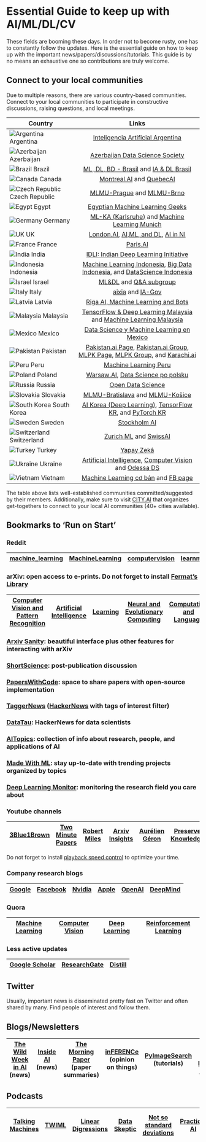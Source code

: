# Essential Guide to keep up with AI/ML/DL/CV

These fields are booming these days. In order not to become rusty, one has to constantly follow the updates. Here is the essential guide on how to keep up with the important news/papers/discussions/tutorials. This guide is by no means an exhaustive one so contributions are truly welcome.

## Connect to your local communities

Due to multiple reasons, there are various country-based communities. Connect to your local communities to participate in constructive discussions, raising questions, and local meetings. 

| Country        | Links         | 
| -------------  |:-------------:|
| ![](https://raw.githubusercontent.com/yusufshakeel/mysql-country-with-flag/master/flags/ar.png "Argentina") Argentina    | [Inteligencia Artificial Argentina](http://iaar.site/index.html) |
| ![](https://raw.githubusercontent.com/yusufshakeel/mysql-country-with-flag/master/flags/az.png "Azerbaijan") Azerbaijan    | [Azerbaijan Data Science Society](https://www.facebook.com/azedatasciencesociety/) |
| ![](https://raw.githubusercontent.com/yusufshakeel/mysql-country-with-flag/master/flags/br.png "Brazil") Brazil        | [ML, DL, BD - Brasil](https://www.facebook.com/machinelearningdeeplearningbrasil/) and [IA & DL Brasil](https://www.facebook.com/groups/machinedeeplearningbrasil/) |
| ![](https://raw.githubusercontent.com/yusufshakeel/mysql-country-with-flag/master/flags/ca.png "Canada") Canada        | [Montreal.AI](https://www.facebook.com/groups/MontrealAI/) and [QuebecAI](https://www.facebook.com/groups/QuebecAI/) |
| ![](https://raw.githubusercontent.com/yusufshakeel/mysql-country-with-flag/master/flags/cz.png "Czech Republic") Czech Republic        | [MLMU-Prague](https://www.meetup.com/Prague-Machine-Learning/) and [MLMU-Brno](https://www.meetup.com/Machine-Learning-Meetup-Brno/) |
| ![](https://raw.githubusercontent.com/yusufshakeel/mysql-country-with-flag/master/flags/eg.png "Egypt") Egypt        | [Egyptian Machine Learning Geeks](https://www.facebook.com/groups/100995330409457/about/) |
| ![](https://raw.githubusercontent.com/yusufshakeel/mysql-country-with-flag/master/flags/de.png "Germany") Germany        | [ML-KA (Karlsruhe)](http://ml-ka.de/) and [Machine Learning Munich](https://www.meetup.com/Machine-Learning-Munich/) |
| ![](https://raw.githubusercontent.com/yusufshakeel/mysql-country-with-flag/master/flags/gb.png "UK") UK       | [London.AI](https://www.london.ai/), [AI,ML, and DL](https://www.facebook.com/groups/199938307171587/about/), [AI in NI](https://www.meetup.com/Artificial-Intelligence-Northern-Ireland/) |
| ![](https://raw.githubusercontent.com/yusufshakeel/mysql-country-with-flag/master/flags/fr.png "France") France | [Paris.AI](https://www.paris.ai/) |
| ![](https://raw.githubusercontent.com/yusufshakeel/mysql-country-with-flag/master/flags/in.png "India") India          | [IDLI: Indian Deep Learning Initiative](https://www.facebook.com/groups/idliai/) |
| ![](https://raw.githubusercontent.com/yusufshakeel/mysql-country-with-flag/master/flags/id.png "Indonesia") Indonesia | [Machine Learning Indonesia](https://t.me/machinelearningid), [Big Data Indonesia](https://t.me/bigdataID), and [DataScience Indonesia](https://datascience.or.id/) |
| ![](https://raw.githubusercontent.com/yusufshakeel/mysql-country-with-flag/master/flags/il.png "Israel") Israel          | [ML&DL](https://www.facebook.com/groups/543283492502370/about/) and [Q&A subgroup](https://www.facebook.com/groups/999449923520287/) |
| ![](https://raw.githubusercontent.com/yusufshakeel/mysql-country-with-flag/master/flags/it.png "Italy") Italy          | [aixia](https://aixia.it/en/informazioni/eurai/) and [IA-Gov](https://ia.italia.it/) |
| ![](https://raw.githubusercontent.com/yusufshakeel/mysql-country-with-flag/master/flags/lv.png "Latvia") Latvia          | [Riga AI, Machine Learning and Bots](https://www.meetup.com/Riga-AI-Machine-Learning-and-Bots/) |
| ![](https://raw.githubusercontent.com/yusufshakeel/mysql-country-with-flag/master/flags/my.png "Malaysia") Malaysia          | [TensorFlow & Deep Learning Malaysia](https://www.facebook.com/groups/TensorFlowMY/) and [Machine Learning Malaysia](https://www.facebook.com/groups/621075651398179/) |
| ![](https://raw.githubusercontent.com/yusufshakeel/mysql-country-with-flag/master/flags/mx.png "Mexico") Mexico          | [Data Science y Machine Learning en Mexico](https://www.facebook.com/DSMLMexico/) |
| ![](https://raw.githubusercontent.com/yusufshakeel/mysql-country-with-flag/master/flags/pk.png "Pakistan") Pakistan          | [Pakistan.ai Page](https://www.facebook.com/PakistandotAI/), [Pakistan.ai Group](https://www.facebook.com/groups/1045006612234229/about/), [MLPK Page](https://www.facebook.com/MLPKMag/), [MLPK Group](https://www.facebook.com/groups/MLPakistan/about/), and [Karachi.ai](https://karachi.city.ai/) |
| ![](https://raw.githubusercontent.com/yusufshakeel/mysql-country-with-flag/master/flags/pe.png "Peru") Peru          | [Machine Learning Peru](https://www.facebook.com/machinelearningperu/) |
| ![](https://raw.githubusercontent.com/yusufshakeel/mysql-country-with-flag/master/flags/pl.png "Poland") Poland          |  [Warsaw.AI](https://warsaw.ai/), [Data Science po polsku](https://www.facebook.com/datasciencepopolsku/) |
| ![](https://raw.githubusercontent.com/yusufshakeel/mysql-country-with-flag/master/flags/ru.png "Russia") Russia          | [Open Data Science](http://ods.ai/) |
| ![](https://raw.githubusercontent.com/yusufshakeel/mysql-country-with-flag/master/flags/sk.png "Slovakia") Slovakia        | [MLMU-Bratislava](https://www.meetup.com/Machine-Learning-Bratislava-Meetup/) and [MLMU-Košice](https://www.meetup.com/Machine-Learning-Meetup-Kosice/) |
| ![](https://raw.githubusercontent.com/yusufshakeel/mysql-country-with-flag/master/flags/kr.png "South Korea") South Korea    | [AI Korea (Deep Learning)](https://www.facebook.com/groups/AIKoreaOpen/?notif_id=1512311204057714&notif_t=group_r2j_approved), [TensorFlow KR](https://www.facebook.com/groups/TensorFlowKR/?notif_id=1512311529673421&notif_t=group_added_to_group), and [PyTorch KR](https://www.facebook.com/groups/PyTorchKR/?notif_id=1512311546462986&notif_t=group_added_to_group&ref=notif)      |
| ![](https://raw.githubusercontent.com/yusufshakeel/mysql-country-with-flag/master/flags/se.png "Sweden") Sweden | [Stockholm AI](http://stockholm.ai/) |
| ![](https://raw.githubusercontent.com/yusufshakeel/mysql-country-with-flag/master/flags/ch.png "Switzerland") Switzerland | [Zurich ML](https://www.meetup.com/Zurich-Machine-Learning/) and [SwissAI](https://www.meetup.com/SwissAI/) |
| ![](https://raw.githubusercontent.com/yusufshakeel/mysql-country-with-flag/master/flags/tr.png "Turkey") Turkey | [Yapay Zekâ](https://yapayzeka.ai/) |
| ![](https://raw.githubusercontent.com/yusufshakeel/mysql-country-with-flag/master/flags/ua.png "Ukraine") Ukraine        | [Artificial Intelligence](https://www.facebook.com/groups/1528224447431465/), [Computer Vision](https://www.facebook.com/groups/UkrCompVisionAlliance/) and [Odessa DS](https://www.facebook.com/groups/OdessaDataScience/)|
| ![](https://raw.githubusercontent.com/yusufshakeel/mysql-country-with-flag/master/flags/vn.png "Vietnam") Vietnam | [Machine Learning cơ bản](https://machinelearningcoban.com/) and [FB page](https://www.facebook.com/machinelearningbasicvn/)

The table above lists well-established communities committed/suggested by their members. Additionally, make sure to visit [CITY.AI](https://city.ai/) that organizes get-togethers to connect to your local AI communities (40+ cities available).

## Bookmarks to ‘Run on Start’

### Reddit
| [machine_learning](https://www.reddit.com/user/techrat_reddit/m/machine_learning/)       | [MachineLearning](https://www.reddit.com/r/MachineLearning/)        | [computervision](https://www.reddit.com/r/computervision/)  | [learnmachinelearning](https://www.reddit.com/r/learnmachinelearning/) |
| :-------------:  | :-------------: | :-------------: | :-------------: |

### arXiv: open access to e-prints. Do not forget to install [Fermat’s Library](http://fermatslibrary.com/librarian)
| [Computer Vision and Pattern Recognition](https://arxiv.org/list/cs.CV/recent) | [Artificial Intelligence](https://arxiv.org/list/cs.AI/recent) | [Learning](https://arxiv.org/list/cs.LG/recent)  | [Neural and Evolutionary Computing](https://arxiv.org/list/cs.NE/recent) | [Computation and Language](https://arxiv.org/list/cs.CL/recent) | [Machine Learning](https://arxiv.org/list/stat.ML/recent) |
|:---:|:---:|:----:|:---:| :---:| :---:| 

### [Arxiv Sanity](http://www.arxiv-sanity.com/): beautiful interface plus other features for interacting with arXiv

### [ShortScience](http://www.shortscience.org/): post-publication discussion

### [PapersWithCode](https://paperswithcode.com): space to share papers with open-source implementation

### [TaggerNews](http://www.taggernews.com/) ([HackerNews](https://news.ycombinator.com/news) with tags of interest filter) 

### [DataTau](https://datatau.net/): HackerNews for data scientists

### [AITopics](https://aitopics.org/search): collection of info about research, people, and applications of AI

### [Made With ML](https://madewithml.com/): stay up-to-date with trending projects organized by topics

### [Deep Learning Monitor](https://deeplearn.org/): monitoring the research field you care about

### Youtube channels
| [3Blue1Brown](https://www.youtube.com/channel/UCYO_jab_esuFRV4b17AJtAw)      | [Two Minute Papers](https://www.youtube.com/channel/UCbfYPyITQ-7l4upoX8nvctg)        | [Robert Miles](https://www.youtube.com/channel/UCLB7AzTwc6VFZrBsO2ucBMg)  | [Arxiv Insights](https://www.youtube.com/channel/UCNIkB2IeJ-6AmZv7bQ1oBYg) | [Aurélien Géron](https://www.youtube.com/channel/UCCvGd1WBMpFQ_vtC89VF2qA) | [Preserve Knowledge](https://www.youtube.com/user/Charleshche/featured) | [Lex Fridman](https://www.youtube.com/user/lexfridman/featured) | [Yannic Kilcher](https://www.youtube.com/channel/UCZHmQk67mSJgfCCTn7xBfew/featured) | [Leo Isikdogan](https://www.youtube.com/channel/UC-YAxUbpa1hvRyfJBKFNcJA/featured) | [Amii Intelligence](https://www.youtube.com/channel/UCxxisInVr7upxv1yUhSgdBA/featured) | [Simons Institute](https://www.youtube.com/user/SimonsInstitute/featured) | [CodeEmporium](https://www.youtube.com/channel/UC5_6ZD6s8klmMu9TXEB_1IA/featured) | [Henry AI Labs](https://www.youtube.com/channel/UCHB9VepY6kYvZjj0Bgxnpbw/videos) | [StatQuest](https://www.youtube.com/user/joshstarmer) | [bycloud](https://www.youtube.com/c/bycloudAI/videos) | [What's AI](https://www.youtube.com/channel/UCUzGQrN-lyyc0BWTYoJM_Sg)
| :-------------:  | :-------------: | :-------------: | :-------------: | :-------------: | :-------------: | :-------------: | :-------------: | :-------------: | :-------------: | :-------------: | :-------------: | :-------------: | :-------------: | :-------------: | :-------------: | 

Do not forget to install [playback speed control](https://chrome.google.com/webstore/detail/youtube-playback-speed-co/hdannnflhlmdablckfkjpleikpphncik) to optimize your time.

### Company research blogs
| [Google](https://research.googleblog.com/)      | [Facebook](https://research.fb.com/blog/)        | [Nvidia](https://blogs.nvidia.com/blog/category/deep-learning/)  | [Apple](https://machinelearning.apple.com/) |  [OpenAI](https://openai.com/blog/)  | [DeepMind](https://deepmind.com/blog)  |
| :-------------:  | :-------------: | :-------------: | :-------------: | :-------------: | :-------------: |

### Quora
| [Machine Learning](https://www.quora.com/pinned/Machine-Learning)      | [Computer Vision](https://www.quora.com/pinned/Computer-Vision)        | [Deep Learning](https://www.quora.com/pinned/Deep-Learning)  | [Reinforcement Learning](https://www.quora.com/pinned/Reinforcement-Learning) |
| :-------------:  | :-------------: | :-------------: | :-------------: |

### Less active updates
| [Google Scholar](https://scholar.google.com/)      | [ResearchGate](https://www.researchgate.net/)        | [Distill](https://distill.pub/)  |
| :-------------:  | :-------------: | :-------------: |

## Twitter

Usually, important news is disseminated pretty fast on Twitter and often shared by many. Find people of interest and follow them.


## Blogs/Newsletters
| [The Wild Week in AI](https://www.getrevue.co/profile/wildml) (news)   |  [Inside AI](https://inside.com/ai) (news)  | [The Morning Paper](https://blog.acolyer.org/) (paper summaries)  | [inFERENCe](http://www.inference.vc/) (opinion on things) | [PyImageSearch](https://pyimagesearch.com) (tutorials) | [O'Reilly Artificial Intelligence Newsletter](http://www.oreilly.com/ai/newsletter.html) | [Import AI](https://us13.campaign-archive.com/home/?u=67bd06787e84d73db24fb0aa5&id=6c9d98ff2c) (news) | [arg min blog](http://www.argmin.net/)  | [Off the Convex Path](http://www.offconvex.org/) (blog) | [The Spectator](http://blog.shakirm.com/) (blog) | [NLP News](https://ruder.io/nlp-news/) | [The Batch](https://www.deeplearning.ai/thebatch/) | [The Gradient](https://thegradient.pub/) | [LyrnAI](https://www.lyrn.ai/) | [Floydhub](https://blog.floydhub.com/)| 
| :-------------:  | :-------------: | :-------------: | :-------------: | :-------------: | :-------------: | :-------------: | :-------------: | :-------------: | :-------------: | :-------------: | :-------------: | :-------------: | :-------------: | :-------------: |

## Podcasts
| [Talking Machines](https://www.thetalkingmachines.com/home?context_entity_type=node&context_entity_id=14033)  |  [TWIML](https://twimlai.com/)  | [Linear Digressions](https://open.spotify.com/show/1JdkD0ZoZ52KjwdR0b1WoT?si=Wis8fKtGRqyv0dj7VS7pgQ)  | [Data Skeptic](https://dataskeptic.com/) | [Not so standard deviations](http://nssdeviations.com/) | [Practical AI](https://open.spotify.com/show/1LaCr5TFAgYPK5qHjP3XDp?si=JdT9NRXYSbSkZXwLjuOuTA) | [DeepMind podcast](https://deepmind.com/blog/article/welcome-to-the-deepmind-podcast) | [The AI Podcast(by NVIDIA)](https://blogs.nvidia.com/ai-podcast/) | [AI podcast](https://lexfridman.com/ai/) | [TalkRL](https://www.talkrl.com/) | [Machine Learning Guide](http://ocdevel.com/mlg) | [Casual Inference](https://www.stitcher.com/podcast/amjepi/casual-inference) | [AI2](https://allenai.org/podcasts/podcasts-all.html) | [Learning Machines 101](https://www.learningmachines101.com/) | [NLP Highlights](https://open.spotify.com/show/4tGHzmicSHIVU3ksf5iYv8?si=nVmHVBL0SeCdA4S2ItPlYQ) | [Betancourting Disaster](https://www.patreon.com/betanalpha) | [No BiAS](https://podcasts.apple.com/us/podcast/no-bias/id1473636209) | [Chai Time Data Science](https://chaitimedatascience.com/) | [Brain Inspired](https://braininspired.co/) |
| :-------------:  | :-------------: | :-------------: | :-------------: | :-------------: | :-------------: | :-------------: | :-------------: | :-------------: | :-------------: | :-------------: | :-------------: | :-------------: | :-------------: | :-------------: | :-------------: | :-------------: | :-------------: | :-------------: |
